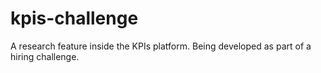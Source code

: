 # kpis-challenge
A research feature inside the KPIs platform. Being developed as part of a hiring challenge.

